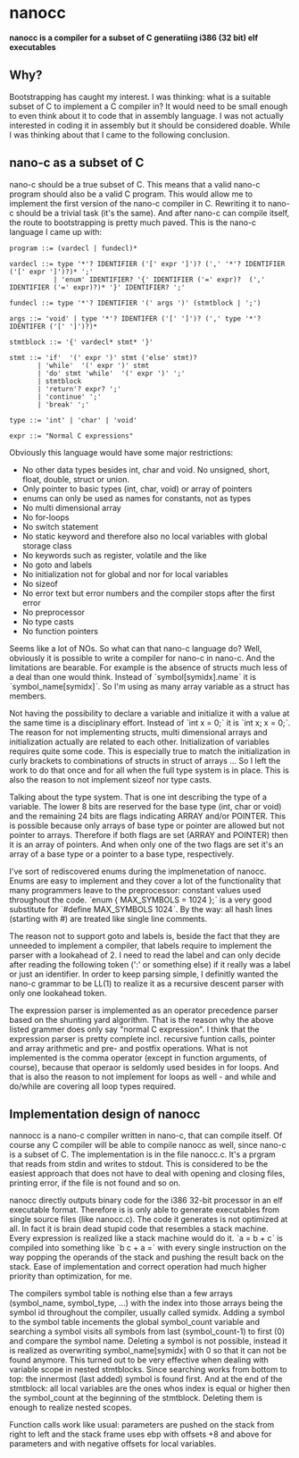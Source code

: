 # nanocc

**nanocc is a compiler for a subset of C generatiing i386 (32 bit) elf executables**

## Why?

Bootstrapping has caught my interest. I was thinking: what is a suitable subset of C to implement a C compiler in?
It would need to be small enough to even think about it to code that in assembly language. I was not actually interested in
coding it in assembly but it should be considered doable. While I was thinking about that I came to the following conclusion.

## nano-c as a subset of C

nano-c should be a true subset of C. This means that a valid nano-c program should also be a valid C program. This would allow me to implement
the first version of the nano-c compiler in C. Rewriting it to nano-c should be a trivial task (it's the same). And after nano-c can compile itself,
the route to bootstrapping is pretty much paved. This is the nano-c language I came up with:


```
program ::= (vardecl | fundecl)*

vardecl ::= type '*'? IDENTIFIER ('[' expr ']')? (',' '*'? IDENTIFIER ('[' expr ']')?)* ';'
           | 'enum' IDENTIFIER? '{' IDENTIFIER ('=' expr)?  (',' IDENTIFIER ('=' expr)?)* '}' IDENTIFIER? ';'

fundecl ::= type '*'? IDENTIFIER '(' args ')' (stmtblock | ';')

args ::= 'void' | type '*'? IDENTIFER ('[' ']')? (',' type '*'? IDENTIFER ('[' ']')?)*

stmtblock ::= '{' vardecl* stmt* '}'

stmt ::= 'if'  '(' expr ')' stmt ('else' stmt)?
       | 'while'  '(' expr ')' stmt
       | 'do' stmt 'while'  '(' expr ')' ';'
       | stmtblock
       | 'return'? expr? ';'
       | 'continue' ';'
       | 'break' ';'

type ::= 'int' | 'char' | 'void'

expr ::= "Normal C expressions"
```


Obviously this language would have some major restrictions:
* No other data types besides int, char and void. No unsigned, short, float, double, struct or union.
* Only pointer to basic types (int, char, void) or array of pointers
* enums can only be used as names for constants, not as types
* No multi dimensional array
* No for-loops
* No switch statement
* No static keyword and therefore also no local variables with global storage class
* No keywords such as register, volatile and the like
* No goto and labels
* No initialization not for global and nor for local variables
* No sizeof
* No error text but error numbers and the compiler stops after the first error
* No preprocessor
* No type casts
* No function pointers

Seems like a lot of NOs. So what can that nano-c language do? Well, obviously it is possible to write a compiler for nano-c in nano-c. And the limitations are bearable. For example is the absence of structs much less of a deal than one would think. Instead of ˋsymbol[symidx].nameˋ it is ˋsymbol_name[symidx]ˋ. So I'm using as many array variable as a struct has members.

Not having the possibility to declare a variable and initialize it with a value at the same time is a disciplinary effort. Instead of ˋint x = 0;ˋ it is ˋint x; x = 0;ˋ. The reason for not implementing structs, multi dimensional arrays and initialization actually are related to each other. Initialization of variables requires quite some code. This is especially true to match the initialization in curly brackets to combinations of structs in struct of arrays ... So I left the work to do that once and for all when the full type system is in place. This is also the reason to not implement sizeof nor type casts.

Talking about the type system. That is one int describing the type of a variable. The lower 8 bits are reserved for the base type (int, char or void) and the remaining 24 bits are flags indicating ARRAY and/or POINTER.
This is possible because only arrays of base type or pointer are allowed but not pointer to arrays. Therefore if both flags are set (ARRAY and POINTER) then it is an array of pointers. And when only one of the two flags are set it's an array of a base type or a pointer to a base type, respectively.

I've sort of rediscovered enums during the implmenetation of nanocc. Enums are easy to implement and they cover a lot of the functionality that many programmers leave to the preprocessor: constant values used throughout the code. ˋenum { MAX_SYMBOLS = 1024 };ˋ is a very good substitute for ˋ#define MAX_SYMBOLS 1024ˋ. By the way: all hash lines (starting with #) are treated like single line comments.

The reason not to support goto and labels is, beside the fact that they are unneeded to implement a compiler, that labels require to implement the parser with a lookahead of 2. I need to read the label and can only decide after reading the following token (':' or something else) if it really was a label or just an identifier. In order to keep parsing simple, I definitly wanted the nano-c grammar to be LL(1) to realize it as a recursive descent parser with only one lookahead token.

The expression parser is implemented as an operator precedence parser based on the shunting yard algorithm. That is the reason why the above listed grammer does only say "normal C expression". I think that the expression parser is pretty complete incl. recursive funtion calls, pointer and array arithmetic and pre- and postfix operations. What is not implemented is the comma operator (except in function arguments, of course), because that operaor is seldomly used besides in for loops. And that is also the reason to not implement for loops as well - and while and do/while are covering all loop types required.

## Implementation design of nanocc

nannocc is a nano-c compiler written in nano-c, that can compile itself. Of course any C compiler will be able to compile nanocc as well, since nano-c is a subset of C. The implementation is in the file nanocc.c. It's a prgram that reads from stdin and writes to stdout. This is considered to be the easiest approach that does not have to deal with opening and closing files, printing error, if the file is not found and so on.

nanocc directly outputs binary code for the i386 32-bit processor in an elf executable format. Therefore is is only able to generate executables from single source files (like nanocc.c). The code it generates is not optimized at all. In fact it is brain dead stupid code that resembles a stack machine. Every expression is realized like a stack machine would do it. ˋa = b + cˋ is compiled into something like ˋb c + a =ˋ with every single instruction on the way popping the operands of the stack and pushing the result back on the stack. Ease of implementation and correct operation had much higher priority than optimization, for me.

The compilers symbol table is nothing else than a few arrays (symbol_name, symbol_type, ...) with the index into those arrays being the symbol id throughout the compiler, usually called symidx. Adding a symbol to the symbol table incements the global symbol_count variable and searching a symbol visits all symbols from last (symbol_count-1) to first (0) and compare the symbol name. Deleting a symbol is not possible, instead it is realized as overwriting symbol_name[symidx] with 0 so that it can not be found anymore. This turned out to be very effective when dealing with variable scope in nested stmtblocks. Since searching works from bottom to top: the innermost (last added) symbol is found first. And at the end of the stmtblock: all local variables are the ones whos index is equal or higher then the symbol_count at the beginning of the stmtblock. Deleting them is enough to realize nested scopes.

Function calls work like usual: parameters are pushed on the stack from right to left and the stack frame uses ebp with offsets +8 and above for parameters and with negative offsets for local variables.
